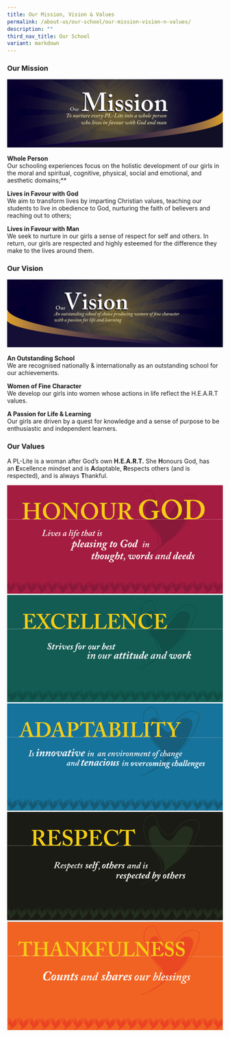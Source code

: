 ```yaml
---
title: Our Mission, Vision & Values
permalink: /about-us/our-school/our-mission-vision-n-values/
description: ""
third_nav_title: Our School
variant: markdown
---
```

### Our Mission

![](/images/mission_banner.png)

**Whole Person**  <br>
Our schooling experiences focus on the holistic development of our girls in the moral and spiritual, cognitive, physical, social and emotional, and aesthetic domains;**  
  
**Lives in Favour with God** <br>
We aim to transform lives by imparting Christian values, teaching our students to live in obedience to God, nurturing the faith of believers and reaching out to others;
  
**Lives in Favour with Man**  <br>
We seek to nurture in our girls a sense of respect for self and others. In return, our girls are respected and highly esteemed for the difference they make to the lives around them.

### Our Vision

![](/images/vision_banner.png)

**An Outstanding School**  <br> 
We are recognised nationally &amp; internationally as an outstanding school for our achievements.

**Women of Fine Character**  <br>
We develop our girls into women whose actions in life reflect the H.E.A.R.T values.

**A Passion for Life &amp; Learning**  <br>
Our girls are driven by a quest for knowledge and a sense of purpose to be enthusiastic and independent learners.  

### Our Values  

A PL-Lite is a woman after God’s own&nbsp;**H.E.A.R.T.**&nbsp;She&nbsp;**H**onours God, has an&nbsp;**E**xcellence mindset and is&nbsp;**A**daptable,&nbsp;**R**espects others (and is respected), and is always&nbsp;**T**hankful.

![](/images/Picture%203.png)
![](/images/Picture%204.png)
![](/images/Picture%205.png)
![](/images/Picture%206.png)
![](/images/Picture%207.png)